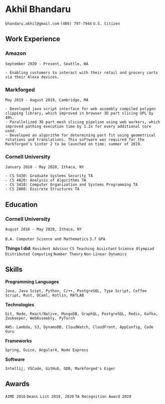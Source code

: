 # Akhil Bhandaru
`bhandaru.akhil@gmail.com` `(408) 797-7944` `U.S. Citizen`

## Work Experience

### Amazon
`September 2020 - Present, Seattle, WA`
```
- Enabling customers to interact with their retail and grocery carts via their Alexa devices.
```

### Markforged
`May 2019 - August 2019, Cambridge, MA`
```
- Developed java script interface for web assembly compiled polygon clipping library, which improved in browser 3D part slicing UPL by 40%.
- Parallelized 3D part mesh slicing pipeline using web workers, which improved pathing execution time by 1.2x for every additional core used.
- Developed an algorithm for determining part fit using geometrical rotations and translations. This software was required for the Markforged's Sinter 2 to be launched on time: summer of 2019.
```

### Cornell University
`January 2018 - May 2020, Ithaca, NY`
```
- CS 5430: Graduate Systems Security TA
- CS 4820: Analysis of Algorithms TA
- CS 3410: Computer Organization and Systems Programming TA
- CS 2800: Discrete Structures TA
```

## Education
### Cornell University
`August 2016 - May 2020, Ithaca, NY`

`B.A. Computer Science and Mathematics` `3.7 GPA`

**Things I did**:
`Resident Advisor` `CS Teaching Assistant` `Science Olympiad` `Distributed Computing` `Number Theory` `Non-Linear Dynamics`

## Skills
**Programming Languages**
```
Java, Java Scipt, Python, C/++, PostgreSQL, Type Script, Coffee Script, Rust, OCaml, Kotlin, MATLAB
```

**Technologies**
```
Git, Node, React/Native, MongoDB, GraphQL, PostgreSQL, Redis, Kafka, Zookeeper, WebAssembly, PyTorch

AWS: Lambda, S3, DynamoDB, CloudWatch, CloudFront, AppConfig, Code Guru
```

**Frameworks**
```
Spring, Guice, Angular4, Node Express
```

**Software**
```
Intellij, VSCode, GitHub, GDB, Markforged's Eiger
```

## Awards
`AIME 2016` `Deans List 2019, 2020` `TA Recognition Award 2019`
